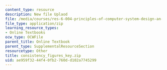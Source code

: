 ```yaml
---
content_type: resource
description: New file Uplaod
file: /media/courses/res-6-004-principles-of-computer-system-design-an-introduction-spring-2009/ae959f3244f40fb2760dd102a7745299_consistency_figures_key.zip
file_type: application/zip
learning_resource_types:
- Online Textbooks
ocw_type: OCWFile
parent_title: Online Textbook
parent_type: SupplementalResourceSection
resourcetype: Other
title: consistency_figures_key.zip
uid: ae959f32-44f4-0fb2-760d-d102a7745299
---
```

